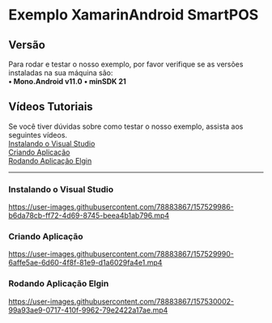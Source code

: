 # Exemplo XamarinAndroid SmartPOS

## Versão
Para rodar e testar o nosso exemplo, por favor verifique se as versões instaladas na sua máquina são:<br>
**• Mono.Android v11.0**
**• minSDK 21**

## Vídeos Tutoriais
Se você tiver dúvidas sobre como testar o nosso exemplo, assista aos seguintes vídeos.
<br>
[Instalando o Visual Studio](#instalando-o-visual-studio)
<br>
[Criando Aplicação](#criando-aplicação)
<br>
[Rodando Aplicação Elgin](#rodando-aplicação-elgin)

<hr>

### Instalando o Visual Studio


https://user-images.githubusercontent.com/78883867/157529986-b6da78cb-ff72-4d69-8745-beea4b1ab796.mp4


### Criando Aplicação


https://user-images.githubusercontent.com/78883867/157529990-6affe5ae-6d60-4f8f-81e9-d1a6029fa4e1.mp4


### Rodando Aplicação Elgin


https://user-images.githubusercontent.com/78883867/157530002-99a93ae9-0717-410f-9962-79e2422a17ae.mp4

